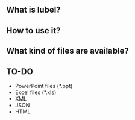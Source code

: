 ## What is lubel?

## How to use it?

## What kind of files are available?

## TO-DO
* PowerPoint files (*.ppt)
* Excel files (*.xls)
* XML
* JSON
* HTML